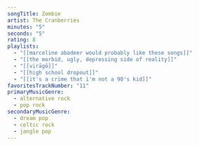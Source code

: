 ```yaml
---
songTitle: Zombie
artist: The Cranberries
minutes: "5"
seconds: "5"
rating: 8
playlists:
  - "[[marceline abadeer would probably like these songs]]"
  - "[[the morbid, ugly, depressing side of reality]]"
  - "[[virāgō]]"
  - "[[high school dropout]]"
  - "[[it's a crime that i'm not a 90's kid]]"
favoritesTrackNumber: "11"
primaryMusicGenre:
  - alternative rock
  - pop rock
secondaryMusicGenre:
  - dream pop
  - celtic rock
  - jangle pop
---
```

